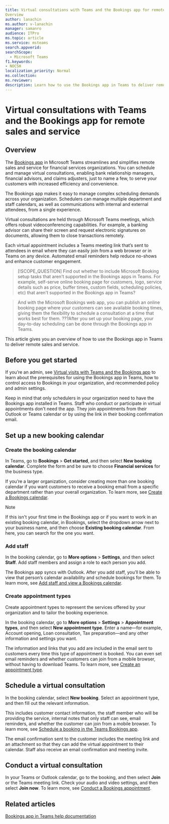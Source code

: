 ```yaml
---
title: Virtual consultations with Teams and the Bookings app for remote sales and service
Overview
author: lanachin
ms.author: v-lanachin
manager: samanro
audience: ITPro
ms.topic: article 
ms.service: msteams 
search.appverid: 
searchScope:
  - Microsoft Teams
f1.keywords:
- NOCSH
localization_priority: Normal
ms.collection: 
ms.reviewer: 
description: Learn how to use the Bookings app in Teams to deliver remote sales and service in your financial services organization. 
---
```


# Virtual consultations with Teams and the Bookings app for remote sales and service

## Overview

The [Bookings app](https://support.microsoft.com/office/what-is-bookings-42d4e852-8e99-4d8f-9b70-d7fc93973cb5) in Microsoft Teams streamlines and simplifies remote sales and service for financial services organizations. You can schedule and manage virtual consultations, enabling bank relationship managers, financial advisors, and claims adjusters, just to name a few, to serve your customers with increased efficiency and convenience.

The Bookings app makes it easy to manage complex scheduling demands across your organization. Schedulers can manage multiple department and staff calendars, as well as communications with internal and external attendees, from a single experience.

Virtual consultations are held through Microsoft Teams meetings, which offers robust videoconferencing capabilities. For example, a banking advisor can share their screen and request electronic signatures on documents, allowing them to close transactions remotely.

Each virtual appointment includes a Teams meeting link that’s sent to attendees in email where they can easily join from a web browser or in Teams on any device. Automated email reminders help reduce no-shows and enhance customer engagement.

> [!SCOPE_QUESTION]
>Find out whether to include Microsoft Booking setup tasks that aren't supported in the Bookings apps in Teams. For example, self-serve online booking page for customers, logo, service details such as price, buffer times, custom fields, scheduling policies, etc) that aren't supported in the Bookings app in Teams?

> And with the Microsoft Bookings web app, you can publish an online booking page where your customers can see available booking times, giving them the flexibility to schedule a consultation at a time that works best for them. ???After you set up your booking page, your day-to-day scheduling can be done through the Bookings app in Teams.

This article gives you an overview of how to use the Bookings app in Teams to deliver remote sales and service.

## Before you get started

If you’re an admin, see [Virtual visits with Teams and the Bookings app](bookings-app-admin.md) to learn about the prerequisites for using the Bookings app in Teams, how to control access to Bookings in your organization, and recommended policy and admin settings.

Keep in mind that only schedulers in your organization need to have the Bookings app installed in Teams. Staff who conduct or participate in virtual appointments don't need the app. They join appointments from their Outlook or Teams calendar or by using the link in their booking confirmation email.

## Set up a new booking calendar

### Create the booking calendar

In Teams, go to **Bookings** > **Get started**, and then select **New booking calendar**. Complete the form and be sure to choose **Financial services** for the business type.

If you’re a larger organization, consider creating more than one booking calendar if you want customers to receive a booking email from a specific department rather than your overall organization. 
To learn more, see [Create a Bookings calendar](https://support.microsoft.com//office/create-a-bookings-calendar-921cfd26-a24d-4aca-9004-561594112148).

> [!NOTE]
> If this isn't your first time in the Bookings app or if you want to work in an existing booking calendar, in Bookings, select the dropdown arrow next to your business name, and then choose **Existing booking calendar**. From here, you can search for the one you want.

### Add staff

In the booking calendar, go to **More options** > **Settings**, and then select **Staff**. Add staff members and assign a role to each person you add.

The Bookings app syncs with Outlook. After you add staff, you’ll be able to view that person’s calendar availability and schedule bookings for them. To learn more, see [Add staff and view a Bookings calendar](https://support.microsoft.com/office/add-staff-and-view-a-bookings-calendar-6c579f61-8adb-4514-9458-021de2023fa0).  

### Create appointment types

Create appointment types to represent the services offered by your organization and to tailor the booking experience.

In the booking calendar, go to **More options** > **Settings** > **Appointment types**, and then select **New appointment type**. Enter a name&mdash;for example, Account opening, Loan consultation, Tax preparation&mdash;and any other information and settings you want.

The information and links that you add are included in the email sent to customers every time this type of appointment is booked. You can even set email reminders and whether customers can join from a mobile browser, without having to download Teams. To learn more, see [Create an appointment type](https://support.microsoft.com/office/create-an-appointment-type-810eac77-6a65-4dc8-964d-c00eadf43887).

## Schedule a virtual consultation

In the booking calendar, select **New booking**. Select an appointment type, and then fill out the relevant information.

This includes customer contact information, the staff member who will be providing the service, internal notes that only staff can see, email reminders, and whether the customer can join from a mobile browser. To learn more, see [Schedule a booking in the Teams Bookings app](https://support.microsoft.com/office/schedule-a-booking-in-the-teams-bookings-app-e275049d-0d0f-4161-8526-461a9f29439f).

The email confirmation sent to the customer includes the meeting link and an attachment so that they can add the virtual appointment to their calendar. Staff also receive an email confirmation and meeting invite.

## Conduct a virtual consultation

In your Teams or Outlook calendar, go to the booking, and then select **Join** or the Teams meeting link. Check your audio and video settings, and then select **Join now**. To learn more, see [Conduct a Bookings appointment](https://support.microsoft.com/office/conduct-a-bookings-appointment-a86a4007-e26c-4909-9893-f7036e2747cd).

## Related articles

[Bookings app in Teams help documentation](https://support.office.com/article/apps-and-services-cc1fba57-9900-4634-8306-2360a40c665b?#PickTab=Bookings)
